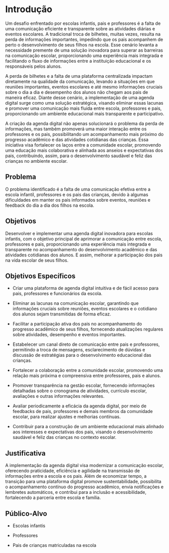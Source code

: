 # Introdução

Um desafio enfrentado por escolas infantis, pais e professores é a falta de uma comunicação eficiente e transparente sobre as atividades diárias e eventos escolares. A tradicional troca de bilhetes, muitas vezes, resulta na perda de informações importantes, impedindo que os pais acompanhem de perto o desenvolvimento de seus filhos na escola. Esse cenário levanta a necessidade premente de uma solução inovadora para superar as barreiras na comunicação escolar, proporcionando uma experiência mais integrada e facilitando o fluxo de informações entre a instituição educacional e os responsáveis pelos alunos. 

A perda de bilhetes e a falta de uma plataforma centralizada impactam diretamente na qualidade da comunicação, levando a situações em que reuniões importantes, eventos escolares e até mesmo informações cruciais sobre o dia a dia e desempenho dos alunos não chegam aos pais de maneira eficaz. Diante desse cenário, a implementação de uma agenda digital surge como uma solução estratégica, visando eliminar essas lacunas e promover uma comunicação mais fluida entre escola, professores e pais, proporcionando um ambiente educacional mais transparente e participativo. 

A criação da agenda digital não apenas solucionará o problema da perda de informações, mas também promoverá uma maior interação entre os professores e os pais, possibilitando um acompanhamento mais próximo do progresso acadêmico e das atividades cotidianas das crianças. Essa iniciativa visa fortalecer os laços entre a comunidade escolar, promovendo uma educação mais colaborativa e alinhada aos anseios e expectativas dos pais, contribuindo, assim, para o desenvolvimento saudável e feliz das crianças no ambiente escolar. 

## Problema

O problema identificado é a falta de uma comunicação efetiva entre a escola infantil, professores e os pais das crianças, devido à algumas dificuldades em manter os pais informados sobre eventos, reuniões e feedback do dia a dia dos filhos na escola. 


## Objetivos

Desenvolver e implementar uma agenda digital inovadora para escolas infantis, com o objetivo principal de aprimorar a comunicação entre escola, professores e pais, proporcionando uma experiência mais integrada e transparente no acompanhamento do desenvolvimento acadêmico e das atividades cotidianas dos alunos. E assim, melhorar a participação dos pais na vida escolar de seus filhos.
 
## Objetivos Específicos

- Criar uma plataforma de agenda digital intuitiva e de fácil acesso para pais, professores e funcionários da escola. 

- Eliminar as lacunas na comunicação escolar, garantindo que informações cruciais sobre reuniões, eventos escolares e o cotidiano dos alunos sejam transmitidas de forma eficaz. 

- Facilitar a participação ativa dos pais no acompanhamento do progresso acadêmico de seus filhos, fornecendo atualizações regulares sobre atividades, desempenho e eventos importantes. 

- Estabelecer um canal direto de comunicação entre pais e professores, permitindo a troca de mensagens, esclarecimento de dúvidas e discussão de estratégias para o desenvolvimento educacional das crianças. 

- Fortalecer a colaboração entre a comunidade escolar, promovendo uma relação mais próxima e compreensiva entre professores, pais e alunos. 

- Promover transparência na gestão escolar, fornecendo informações detalhadas sobre o cronograma de atividades, currículo escolar, avaliações e outras informações relevantes. 

- Avaliar periodicamente a eficácia da agenda digital, por meio de feedbacks de pais, professores e demais membros da comunidade escolar, para realizar ajustes e melhorias contínuas. 

- Contribuir para a construção de um ambiente educacional mais alinhado aos interesses e expectativas dos pais, visando o desenvolvimento saudável e feliz das crianças no contexto escolar. 


## Justificativa

A implementação da agenda digital visa modernizar a comunicação escolar, oferecendo praticidade, eficiência e agilidade na transmissão de informações entre a escola e os pais. Além de economizar tempo, a transição para uma plataforma digital promove sustentabilidade, possibilita o acompanhamento contínuo do progresso acadêmico, envia notificações e lembretes automáticos, e contribui para a inclusão e acessibilidade, fortalecendo a parceria entre escola e família.

## Público-Alvo

- Escolas infantis 

- Professores 

- Pais de crianças matriculadas na escola 